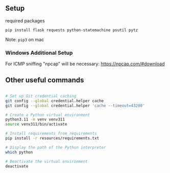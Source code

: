 ## Setup

required packages


```
pip install flask requests python-statemachine psutil pytz
```

Note: `pip3` on mac

### Windows Additional Setup

For ICMP sniffing "npcap" will be necessary: https://npcap.com/#download

## Other useful commands

```bash

# Set up Git credential caching
git config --global credential.helper cache
git config --global credential.helper 'cache --timeout=43200'

# Create a Python virtual environment
python3.11 -m venv venv311
source venv311/bin/activate

# Install requirements from requirements
pip install -r resources/requirements.txt

# Display the path of the Python interpreter
which python

# Deactivate the virtual environment
deactivate
```